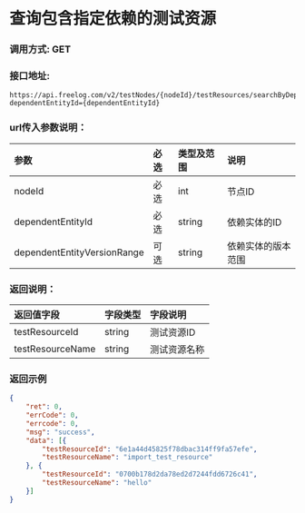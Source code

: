 # 查询包含指定依赖的测试资源

### 调用方式: GET

### 接口地址:

```
https://api.freelog.com/v2/testNodes/{nodeId}/testResources/searchByDependency?dependentEntityId={dependentEntityId}
```

### url传入参数说明：

| 参数 | 必选 | 类型及范围 | 说明 |
| :--- | :--- | :--- | :--- |
| nodeId | 必选 | int | 节点ID |
| dependentEntityId | 必选 | string | 依赖实体的ID |
| dependentEntityVersionRange | 可选 | string | 依赖实体的版本范围 |

### 返回说明：

| 返回值字段 | 字段类型 | 字段说明 |
| :--- | :--- | :--- |
| testResourceId | string | 测试资源ID |
| testResourceName | string | 测试资源名称 |

### 返回示例

```json
{
	"ret": 0,
	"errCode": 0,
	"errcode": 0,
	"msg": "success",
	"data": [{
		"testResourceId": "6e1a44d45825f78dbac314ff9fa57efe",
		"testResourceName": "import_test_resource"
	}, {
		"testResourceId": "0700b178d2da78ed2d7244fdd6726c41",
		"testResourceName": "hello"
	}]
}
```
